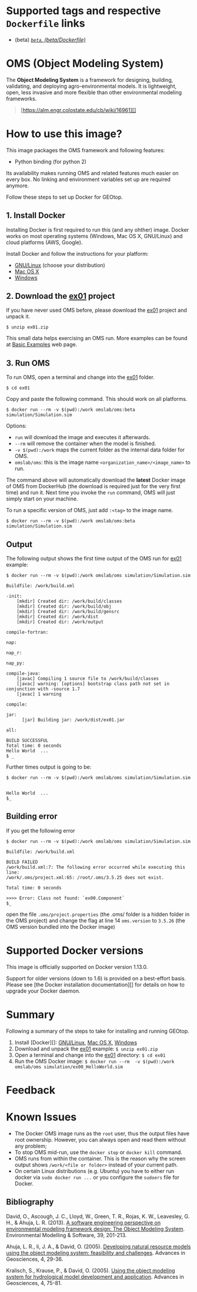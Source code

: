 # Supported tags and respective ```Dockerfile``` links
* (beta) *[```beta```, (beta/Dockerfile)][]*

# OMS (Object Modeling System)

The **Object Modeling System** is a framework for designing, building, validating, and deploying agro-environmental models.
It is lightweight, open, less invasive and more flexible than other environmental modeling frameworks.

> [https://alm.engr.colostate.edu/cb/wiki/16961][]

# How to use this image?

This image packages the OMS framework and following features:

* Python binding (for python 2)

Its availability makes running OMS and related features much easier on every box. No linking and environment variables set up are required anymore.

Follow these steps to set up Docker for GEOtop. 

## 1. Install Docker

Installing Docker is first required to run this (and any ohther) image. Docker works on most operating systems (Windows, Mac OS X, GNU/Linux) and cloud platforms (AWS, Google).


Install Docker and follow the instructions for your platform:

* [GNU/Linux][] (choose your distribution)
* [Mac OS X][]
* [Windows][] 


## 2. Download the [ex01][] project

If you have never used OMS before, please download the [ex01][] project and unpack it. 

```$ unzip ex01.zip```

This small data helps exercising an OMS run. More examples can be found at [Basic Examples][] web page.


## 3. Run OMS

To run OMS, open a terminal and change into the [ex01][] folder.


```$ cd ex01```

Copy and paste the following command. This should work on all platforms. 

```$ docker run --rm -v $(pwd):/work omslab/oms:beta simulation/Simulation.sim```

Options:

* ```run``` will download the image and executes it afterwards.
* ```--rm``` will remove the container when the model is finished.
* ```-v $(pwd):/work``` maps the current folder as the internal data folder 
  for OMS.
* ```omslab/oms```: this is the image name ```<organization_name>/<image_name>```
  to run.

The command above will automatically download the **latest** Docker image of OMS from DockerHub (the download is required just for the very first time) and run it. Next time you invoke the ```run``` command, OMS will just simply start on your machine.


To run a specific version of OMS, just add ```:<tag>``` to the image name.

```$ docker run --rm -v $(pwd):/work omslab/oms:beta simulation/Simulation.sim```


## Output

The following output shows the first time output of the OMS run for [ex01][] example:

```
$ docker run --rm -v $(pwd):/work omslab/oms simulation/Simulation.sim

Buildfile: /work/build.xml

-init:
    [mkdir] Created dir: /work/build/classes
    [mkdir] Created dir: /work/build/obj
    [mkdir] Created dir: /work/build/gensrc
    [mkdir] Created dir: /work/dist
    [mkdir] Created dir: /work/output

compile-fortran:

nap:

nap_r:

nap_py:

compile-java:
    [javac] Compiling 1 source file to /work/build/classes
    [javac] warning: [options] bootstrap class path not set in conjunction with -source 1.7
    [javac] 1 warning

compile:

jar:
      [jar] Building jar: /work/dist/ex01.jar

all:

BUILD SUCCESSFUL
Total time: 0 seconds
Hello World  ...
$ _
```

Further times output is going to be:

```
$ docker run --rm -v $(pwd):/work omslab/oms simulation/Simulation.sim


Hello World  ...
$_
```


## Building error

If you get the following error

```
$ docker run --rm -v $(pwd):/work omslab/oms simulation/Simulation.sim

Buildfile: /work/build.xml

BUILD FAILED
/work/build.xml:7: The following error occurred while executing this line:
/work/.oms/project.xml:65: /root/.oms/3.5.25 does not exist.

Total time: 0 seconds

>>>> Error: Class not found: `ex00.Component`
$_
```
open the file ```.oms/project.properties``` (the .oms/ folder is a hidden folder in the OMS project) and change the flag at line 14 ```oms.version``` to ```3.5.26``` (the OMS version bundled into the Docker image)

# Supported Docker versions

This image is officially supported on Docker version 1.13.0.

Support for older versions (down to 1.6) is provided on a best-effort basis. Please see [the Docker installation documentation][] for details on how to upgrade your Docker daemon.


# Summary

Following a summary of the steps to take for installing and running GEOtop.

1. Install [Docker][]:
   [GNU/Linux][], [Mac OS X][], [Windows][] 
2. Download and unpack the [ex01][] example:
   ```$ unzip ex01.zip```
3. Open a terminal and change into the [ex01][] directory:
   ```$ cd ex01```
4. Run the OMS Docker image:
   ```$ docker run --rm  -v $(pwd):/work omslab/oms simulation/ex00_HelloWorld.sim```


# Feedback

# Known Issues

* The Docker OMS image runs as the ```root``` user, thus the output files have root ownership. However, you can always open and read them without any problem;
* To stop OMS mid-run, use the ```docker stop``` or ```docker kill``` command.
* OMS runs from within the container. This is the reason why the screen output shows ```/work/<file or folder>``` instead of your current path.
* On certain Linux distributions (e.g. Ubuntu) you have to either run docker via ```sudo docker run ...``` or you configure the ```sudoers``` file for Docker. 

## Bibliography

David, O., Ascough, J. C., Lloyd, W., Green, T. R., Rojas, K. W., Leavesley, G. H., & Ahuja, L. R. (2013). [A software engineering perspective on environmental modeling framework design: The Object Modeling System][]. Environmental Modelling & Software, 39, 201-213.

Ahuja, L. R., Ii, J. A., & David, O. (2005). [Developing natural resource models using the object modeling system: feasibility and challenges][]. Advances in Geosciences, 4, 29-36.

Kralisch, S., Krause, P., & David, O. (2005). [Using the object modeling system for hydrological model development and application][]. Advances in Geosciences, 4, 75-81.

[```beta```, (beta/Dockerfile)]: https://github.com/sidereus3/oms-docker/blob/master/beta/Dockerfile
[https://alm.engr.colostate.edu/cb/wiki/16961]: https://alm.engr.colostate.edu/cb/wiki/16961
[http://oms.colostate.edu/]: http://oms.colostate.edu/
[GNU/Linux]: https://docs.docker.com/engine/installation/
[Mac OS X]: https://docs.docker.com/docker-for-mac/
[Windows]: https://docs.docker.com/docker-for-windows/
[ex01]: https://github.com/sidereus3/oms-docker/blob/master/ex01.zip?raw=true
[Basic Examples]: https://alm.engr.colostate.edu/cb/wiki/17119
[A software engineering perspective on environmental modeling framework design: The Object Modeling System]: http://www.sciencedirect.com/science/article/pii/S1364815212000886
[Developing natural resource models using the object modeling system: feasibility and challenges]: https://hal.archives-ouvertes.fr/hal-00296806/
[Using the object modeling system for hydrological model development and application]: https://hal-insu.archives-ouvertes.fr/file/index/docid/296816/filename/adgeo-4-75-2005.pdf
